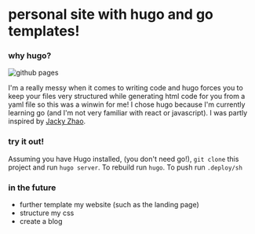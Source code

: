 # personal site with hugo and go templates! 
### why hugo?
![github pages](https://github.com/lhao03/lhao03.github.io/workflows/github%20pages/badge.svg)

I'm a really messy when it comes to writing code and hugo forces you to keep your files very structured while generating html code for you from a yaml file so this was a winwin for me! I chose hugo because I'm currently learning go (and I'm not very familiar with react or javascript). I was partly inspired by [Jacky Zhao](https://github.com/jackyzha0/website-v2). 

### try it out!
Assuming you have Hugo installed, (you don't need go!), `git clone` this project and run `hugo server`. To rebuild run `hugo`. To push run `.deploy/sh`

### in the future
- further template my website (such as the landing page)
- structure my css 
- create a blog

